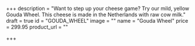 +++
description = "Want to step up your cheese game? Try our mild, yellow Gouda Wheel. This cheese is made in the Netherlands with raw cow milk."
draft = true
id = "GOUDA_WHEEL"
image = ""
name = "Gouda Wheel"
price = 299.95
product_url = ""

+++
